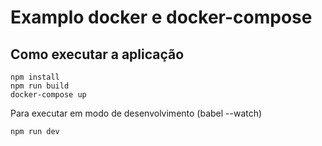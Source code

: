 # Examplo docker e docker-compose

## Como executar a aplicação
```
npm install
npm run build
docker-compose up
```

Para executar em modo de desenvolvimento (babel --watch)
```
npm run dev
```